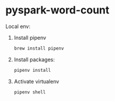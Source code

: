 # pyspark-word-count

Local env:
1. Install pipenv
    ```bash
    brew install pipenv
    ```

2. Install packages:
    ```bash
    pipenv install
    ```

3. Activate virtualenv
    ```bash
    pipenv shell
    ```
